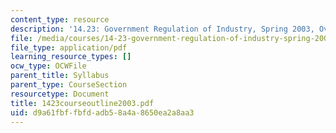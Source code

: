 ```yaml
---
content_type: resource
description: '14.23: Government Regulation of Industry, Spring 2003, Overview'
file: /media/courses/14-23-government-regulation-of-industry-spring-2003/d9a61fbffbfdadb58a4a8650ea2a8aa3_1423courseoutline2003.pdf
file_type: application/pdf
learning_resource_types: []
ocw_type: OCWFile
parent_title: Syllabus
parent_type: CourseSection
resourcetype: Document
title: 1423courseoutline2003.pdf
uid: d9a61fbf-fbfd-adb5-8a4a-8650ea2a8aa3
---
```

